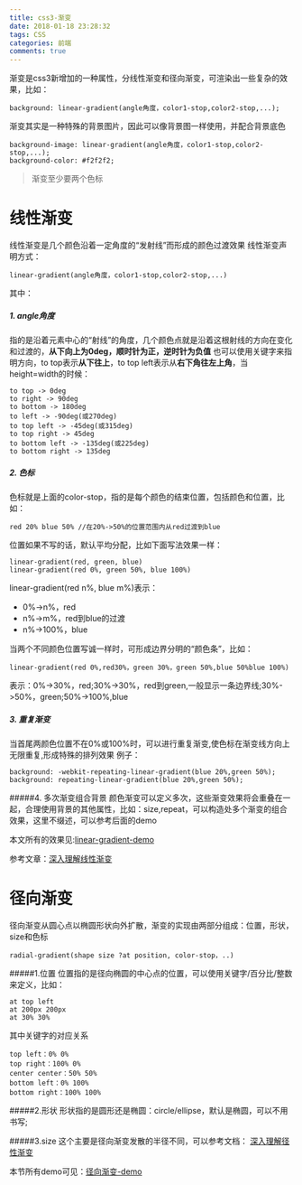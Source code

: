 ```yaml
---
title: css3-渐变
date: 2018-01-18 23:28:32
tags: CSS
categories: 前端
comments: true
---
```


渐变是css3新增加的一种属性，分线性渐变和径向渐变，可渲染出一些复杂的效果，比如： 

    background: linear-gradient(angle角度，color1-stop,color2-stop,...);
    
渐变其实是一种特殊的背景图片，因此可以像背景图一样使用，并配合背景底色

    background-image: linear-gradient(angle角度，color1-stop,color2-stop,...);
    background-color: #f2f2f2;

> 渐变至少要两个色标

<!--more-->

# 线性渐变
线性渐变是几个颜色沿着一定角度的“发射线”而形成的颜色过渡效果
线性渐变声明方式：

    linear-gradient(angle角度，color1-stop,color2-stop,...)

其中：
##### 1. angle角度
指的是沿着元素中心的“射线”的角度，几个颜色点就是沿着这根射线的方向在变化和过渡的，**从下向上为0deg，顺时针为正，逆时针为负值**
也可以使用关键字来指明方向，to top表示**从下往上**，to top left表示从**右下角往左上角**，当height=width的时候：

    to top -> 0deg
    to right -> 90deg
    to bottom -> 180deg
    to left -> -90deg(或270deg)
    to top left -> -45deg(或315deg)
    to top right -> 45deg
    to bottom left -> -135deg(或225deg)
    to bottom right -> 135deg

##### 2. 色标
色标就是上面的color-stop，指的是每个颜色的结束位置，包括颜色和位置，比如：

    red 20% blue 50% //在20%->50%的位置范围内从red过渡到blue

位置如果不写的话，默认平均分配，比如下面写法效果一样：

    linear-gradient(red, green, blue)
    linear-gradient(red 0%, green 50%, blue 100%)

linear-gradient(red n%, blue m%)表示：

- 0%->n%，red
- n%->m%，red到blue的过渡
- n%->100%，blue

当两个不同颜色位置写诚一样时，可形成边界分明的“颜色条”，比如：

    linear-gradient(red 0%,red30%，green 30%，green 50%,blue 50%blue 100%)

表示：0%->30%，red;30%->30%，red到green,一般显示一条边界线;30%->50%，green;50%->100%,blue


##### 3. 重复渐变
当首尾两颜色位置不在0%或100%时，可以进行重复渐变,使色标在渐变线方向上无限重复,形成特殊的排列效果
例子：

    background: -webkit-repeating-linear-gradient(blue 20%,green 50%);
    background: repeating-linear-gradient(blue 20%,green 50%);

#####4. 多次渐变组合背景
颜色渐变可以定义多次，这些渐变效果将会重叠在一起，合理使用背景的其他属性，比如：size,repeat，可以构造处多个渐变的组合效果，这里不缀述，可以参考后面的demo

本文所有的效果见:[linear-gradient-demo](http://blueskyawen.com/angular-work-cook/main/other/css3/box-back/gradient)

参考文章：[深入理解线性渐变](https://www.cnblogs.com/xiaohuochai/archive/2016/04/12/5370446.html)

# 径向渐变
径向渐变从圆心点以椭圆形状向外扩散，渐变的实现由两部分组成：位置，形状，size和色标

    radial-gradient(shape size ?at position, color-stop，..)

#####1.位置
位置指的是径向椭圆的中心点的位置，可以使用关键字/百分比/整数来定义，比如：

    at top left
    at 200px 200px
    at 30% 30%

其中关键字的对应关系

    top left：0% 0%
    top right：100% 0%
    center center：50% 50%
    bottom left：0% 100%
    bottom right：100% 100%

#####2.形状
形状指的是圆形还是椭圆：circle/ellipse，默认是椭圆，可以不用书写;

#####3.size
这个主要是径向渐变发散的半径不同，可以参考文档：
[深入理解径性渐变](http://www.cnblogs.com/xiaohuochai/p/5383285.html)

本节所有demo可见：[径向渐变-demo](http://blueskyawen.com/angular-work-cook/main/other/css3/box-back/gradient)
